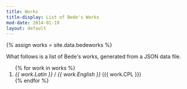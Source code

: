 ```yaml
---
title: Works
title-display: List of Bede's Works
mod-date: 2014-01-19
layout: default
---
```


{% assign works = site.data.bedeworks %}

<p>What follows is a list of Bede's works, generated from a JSON data file.</p>

<ol>
    {% for work in works %}
        <li><cite>{{ work.Latin }}</cite> / <cite>{{ work.English }}</cite> ({{ work.CPL }})</li>
    {% endfor %}
</ol>
